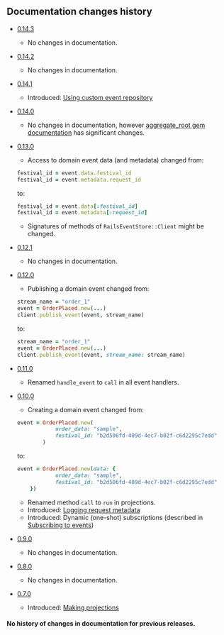 ## Documentation changes history

* [0.14.3](https://github.com/arkency/rails_event_store/releases/tag/v0.14.3)
  * No changes in documentation.
* [0.14.2](https://github.com/arkency/rails_event_store/releases/tag/v0.14.2)
  * No changes in documentation.
* [0.14.1](https://github.com/arkency/rails_event_store/releases/tag/v0.14.1)
  * Introduced: [Using custom event repository](repository.md)
* [0.14.0](https://github.com/arkency/rails_event_store/releases/tag/v0.14.0)
  * No changes in documentation, however [aggregate_root gem documentation](https://github.com/arkency/aggregate_root) has significant changes.
* [0.13.0](https://github.com/arkency/rails_event_store/releases/tag/v0.13.0)
  * Access to domain event data (and metadata) changed from:

  ```ruby
  festival_id = event.data.festival_id
  festival_id = event.metadata.request_id
  ```

  to:

  ```ruby
  festival_id = event.data[:festival_id]
  festival_id = event.metadata[:request_id]
  ```

  * Signatures of methods of `RailsEventStore::Client` might be changed.
* [0.12.1](https://github.com/arkency/rails_event_store/releases/tag/v0.12.1)
  * No changes in documentation.
* [0.12.0](https://github.com/arkency/rails_event_store/releases/tag/v0.12.0)
  * Publishing a domain event changed from:

  ```ruby
  stream_name = "order_1"
  event = OrderPlaced.new(...)
  client.publish_event(event, stream_name)
  ```

  to:

  ```ruby
  stream_name = "order_1"
  event = OrderPlaced.new(...)
  client.publish_event(event, stream_name: stream_name)
  ```

* [0.11.0](https://github.com/arkency/rails_event_store/releases/tag/v0.11.0)
  * Renamed `handle_event` to `call` in all event handlers.
* [0.10.0](https://github.com/arkency/rails_event_store/releases/tag/v0.10.0)
  * Creating a domain event changed from:

  ```ruby
  event = OrderPlaced.new(
              order_data: "sample",
              festival_id: "b2d506fd-409d-4ec7-b02f-c6d2295c7edd"
          )
  ```

  to:

  ```ruby
  event = OrderPlaced.new(data: {
              order_data: "sample",
              festival_id: "b2d506fd-409d-4ec7-b02f-c6d2295c7edd"
      })
  ```

  * Renamed method `call` to `run` in projections.
  * Introduced: [Logging request metadata](request_metadata.md)
  * Introduced: Dynamic (one-shot) subscriptions (described in [Subscribing to events](subscribe.md))
* [0.9.0](https://github.com/arkency/rails_event_store/releases/tag/v0.9.0)
  * No changes in documentation.
* [0.8.0](https://github.com/arkency/rails_event_store/releases/tag/v0.8.0)
  * No changes in documentation.
* [0.7.0](https://github.com/arkency/rails_event_store/releases/tag/v0.7.0)
  * Introduced: [Making projections](projection.md)

#### No history of changes in documentation for previous releases.
